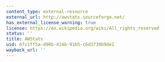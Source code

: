 ```yaml
---
content_type: external-resource
external_url: http://awstats.sourceforge.net/
has_external_license_warning: true
license: https://en.wikipedia.org/wiki/All_rights_reserved
status: ''
title: AWStats
uid: 6fc1ff5a-d90b-414b-91b5-c6d3739b9de1
wayback_url: ''
---
```


